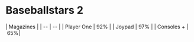 # Baseballstars 2

| Magazines |
| -- | -- |
| Player One | 92% |
| Joypad | 97% |
| Consoles + | 65%|
